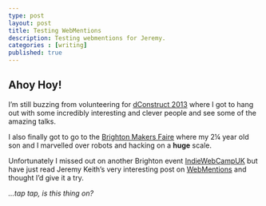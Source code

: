 ```yaml
---
type: post
layout: post
title: Testing WebMentions
description: Testing webmentions for Jeremy.
categories : [writing]
published: true
---
```


## Ahoy Hoy!

I’m still buzzing from volunteering for [dConstruct 2013](http://2013.dconstruct.org/) where I got to hang out with some incredibly interesting and clever people and see some of the amazing talks.

I also finally got to go to the [Brighton Makers Faire](http://www.makerfairebrighton.com/) where my 2¼ year old son and I marvelled over robots and hacking on a **huge** scale.

Unfortunately I missed out on another Brighton event [IndieWebCampUK](http://indiewebcamp.com/2013/UK) but have just read Jeremy Keith’s very interesting post on [WebMentions](http://adactio.com/journal/6469/) and thought I’d give it a try.

*…tap tap, is this thing on?*
